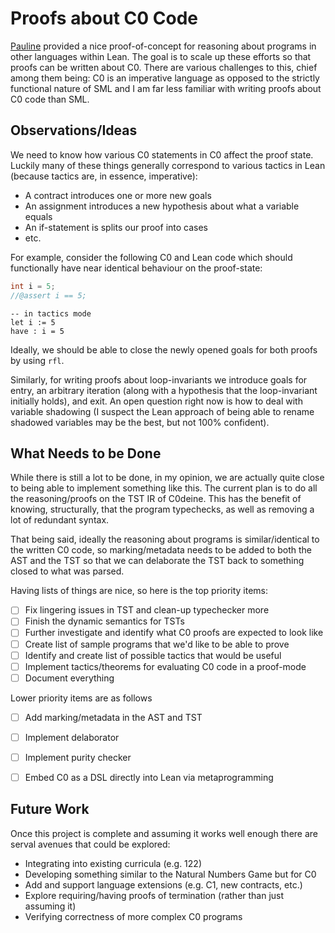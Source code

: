 # Proofs about C0 Code

[Pauline](https://github.com/T-Brick/pauline) provided a nice proof-of-concept
for reasoning about programs in other languages within Lean. The goal is to
scale up these efforts so that proofs can be written about C0. There are various
challenges to this, chief among them being: C0 is an imperative language as
opposed to the strictly functional nature of SML and I am far less familiar with
writing proofs about C0 code than SML.

## Observations/Ideas

We need to know how various C0 statements in C0 affect the proof state. Luckily
many of these things generally correspond to various tactics in Lean (because
tactics are, in essence, imperative):
- A contract introduces one or more new goals
- An assignment introduces a new hypothesis about what a variable equals
- An if-statement is splits our proof into cases
- etc.

For example, consider the following C0 and Lean code which should functionally
have near identical behaviour on the proof-state:

```c
int i = 5;
//@assert i == 5;
```

```lean
-- in tactics mode
let i := 5
have : i = 5
```

Ideally, we should be able to close the newly opened goals for both proofs by
using `rfl`.

Similarly, for writing proofs about loop-invariants we introduce goals for
entry, an arbitrary iteration (along with a hypothesis that the loop-invariant
initially holds), and exit. An open question right now is how to deal with
variable shadowing (I suspect the Lean approach of being able to rename shadowed
variables may be the best, but not 100% confident).


## What Needs to be Done

While there is still a lot to be done, in my opinion, we are actually quite
close to being able to implement something like this. The current plan is to do
all the reasoning/proofs on the TST IR of C0deine. This has the benefit of
knowing, structurally, that the program typechecks, as well as removing a lot of
redundant syntax.

That being said, ideally the reasoning about programs is similar/identical to
the written C0 code, so marking/metadata needs to be added to both the AST and
the TST so that we can delaborate the TST back to something closed to what was
parsed.

Having lists of things are nice, so here is the top priority items:
- [ ] Fix lingering issues in TST and clean-up typechecker more
- [ ] Finish the dynamic semantics for TSTs
- [ ] Further investigate and identify what C0 proofs are expected to look like
- [ ] Create list of sample programs that we'd like to be able to prove
- [ ] Identify and create list of possible tactics that would be useful
- [ ] Implement tactics/theorems for evaluating C0 code in a proof-mode
- [ ] Document everything

Lower priority items are as follows
- [ ] Add marking/metadata in the AST and TST
- [ ] Implement delaborator
- [ ] Implement purity checker
- [ ] Embed C0 as a DSL directly into Lean via metaprogramming


## Future Work

Once this project is complete and assuming it works well enough there are serval
avenues that could be explored:
- Integrating into existing curricula (e.g. 122)
- Developing something similar to the Natural Numbers Game but for C0
- Add and support language extensions (e.g. C1, new contracts, etc.)
- Explore requiring/having proofs of termination (rather than just assuming it)
- Verifying correctness of more complex C0 programs
